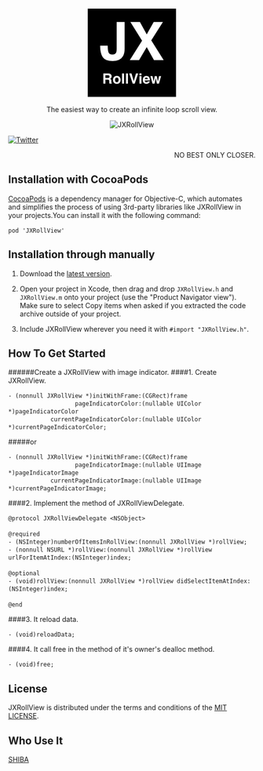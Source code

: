 
<p align="center" >
  <img src="https://raw.githubusercontent.com/augsun/JXRollView/master/JXRollViewExample/JXRollViewExample/Assets.xcassets/AppIcon.appiconset/JXRollView_180.png?raw=true" alt="JXRollView" title="JXRollView">
</p>

<p align="center" >
The easiest way to create an infinite loop scroll view.
</p>

<p align="center" >
  <img src="https://raw.githubusercontent.com/augsun/Resources/master/JXRollView/jxRollView.gif" alt="JXRollView" title="jxRollView">
</p>

[![Twitter](https://img.shields.io/badge/twitter-@jianxingangel-blue.svg?style=flat-square)](http://twitter.com/jianxingangel)

<p align="right" >
NO BEST ONLY CLOSER.
</p>

## Installation with CocoaPods 

[CocoaPods](http://cocoapods.org) is a dependency manager for Objective-C, which automates and simplifies the process of using 3rd-party libraries like JXRollView in your projects.You can install it with the following command:

    pod 'JXRollView'

## Installation through manually

1. Download the [latest version](https://github.com/augsun/JXRollView/archive/master.zip).

2. Open your project in Xcode, then drag and drop `JXRollView.h` and `JXRollView.m` onto your project (use the "Product Navigator view"). Make sure to select Copy items when asked if you extracted the code archive outside of your project.
3. Include JXRollView wherever you need it with `#import "JXRollView.h"`.


## How To Get Started
######Create a JXRollView with image indicator.
####1. Create JXRollView.
```objc
- (nonnull JXRollView *)initWithFrame:(CGRect)frame
                   pageIndicatorColor:(nullable UIColor *)pageIndicatorColor
            currentPageIndicatorColor:(nullable UIColor *)currentPageIndicatorColor;
```
#####or
```objc
- (nonnull JXRollView *)initWithFrame:(CGRect)frame
                   pageIndicatorImage:(nullable UIImage *)pageIndicatorImage
            currentPageIndicatorImage:(nullable UIImage *)currentPageIndicatorImage;
```


####2. Implement the method of JXRollViewDelegate.
```objc
@protocol JXRollViewDelegate <NSObject>

@required
- (NSInteger)numberOfItemsInRollView:(nonnull JXRollView *)rollView;
- (nonnull NSURL *)rollView:(nonnull JXRollView *)rollView urlForItemAtIndex:(NSInteger)index;

@optional
- (void)rollView:(nonnull JXRollView *)rollView didSelectItemAtIndex:(NSInteger)index;

@end
```
    
####3. It reload data.
```objc
- (void)reloadData;
```
  
####4. It call free in the method of it's owner's dealloc method. 
```objc
- (void)free;
```

## License
JXRollView is distributed under the terms and conditions of the [MIT LICENSE](http://rem.mit-license.org/).

## Who Use It 
[SHIBA](https://itunes.apple.com/cn/app/id1073524695)



